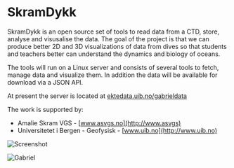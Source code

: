 # SkramDykk 

SkramDykk is an open source set of tools to read data from a CTD, store, analyse and visusalise the data.
The goal of the project is that we can produce better 2D and 3D visualizations of 
data from dives so that students and teachers better can understand the dynamics and biology of oceans. 

The tools will run on a Linux server and consists of several tools to 
fetch, manage data and visualize them. In addition the data will be available for download via a JSON API. 

At present the server is located at [ektedata.uib.no/gabrieldata](https://ektedata.uib.no/gabrieldata/)

The work is supported by:

* Amalie Skram VGS - [www.asvgs.no](http://www.asvgs)
* Universitetet i Bergen - Geofysisk - [www.uib.no](http://www.uib.no)

![Screenshot](https://github.com/njberland/SkramDykk/blob/master/screenshots/Screenshot%20temperature.png "Screenshot")

![Gabriel](https://github.com/njberland/SkramDykk/blob/master/screenshots/gabriel.JPG "Gabriel")



